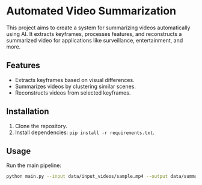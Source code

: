 # Automated Video Summarization

This project aims to create a system for summarizing videos automatically using AI. It extracts keyframes, processes features, and reconstructs a summarized video for applications like surveillance, entertainment, and more.

## Features
- Extracts keyframes based on visual differences.
- Summarizes videos by clustering similar scenes.
- Reconstructs videos from selected keyframes.

## Installation
1. Clone the repository.
2. Install dependencies: `pip install -r requirements.txt`.

## Usage
Run the main pipeline:
```bash
python main.py --input data/input_videos/sample.mp4 --output data/summaries/

